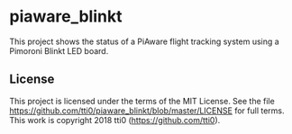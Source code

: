 # piaware_blinkt
This project shows the status of a PiAware flight tracking system using a Pimoroni Blinkt LED board.

## License
This project is licensed under the terms of the MIT License. See the file https://github.com/tti0/piaware_blinkt/blob/master/LICENSE for full terms.
This work is copyright 2018 tti0 (https://github.com/tti0).
